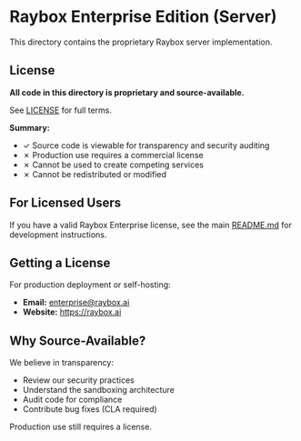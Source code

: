 # Raybox Enterprise Edition (Server)

This directory contains the proprietary Raybox server implementation.

## License

**All code in this directory is proprietary and source-available.**

See [LICENSE](LICENSE) for full terms.

**Summary:**
- ✓ Source code is viewable for transparency and security auditing
- ✗ Production use requires a commercial license
- ✗ Cannot be used to create competing services
- ✗ Cannot be redistributed or modified

## For Licensed Users

If you have a valid Raybox Enterprise license, see the main [README.md](../README.md) for development instructions.

## Getting a License

For production deployment or self-hosting:

- **Email:** enterprise@raybox.ai
- **Website:** https://raybox.ai

## Why Source-Available?

We believe in transparency:
- Review our security practices
- Understand the sandboxing architecture
- Audit code for compliance
- Contribute bug fixes (CLA required)

Production use still requires a license.

